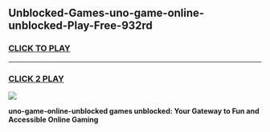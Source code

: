 
## Unblocked-Games-uno-game-online-unblocked-Play-Free-932rd
<h3>
<a href="https://premium76.site?title=uno-game-online-unblocked&ref=22A">CLICK TO PLAY</a></h3>
<hr>

<h3>
<a href="https://premium76.site?title=uno-game-online-unblocked&ref=22A">CLICK 2 PLAY</a>
  
</h3>

<a href="https://premium76.site?title=uno-game-online-unblocked&ref=22A"><img src="https://clearcache.store/games.png"></a>


**uno-game-online-unblocked games unblocked: Your Gateway to Fun and Accessible Online Gaming**
